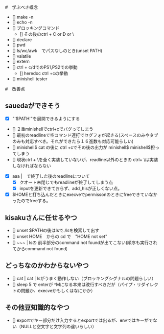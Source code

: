 #　学ぶべき概念
- [] make -n
- [] echo -n
- [] ブロッキングコマンド
	- [] その後のctrl + C or D or \
- [] declare
- [] pwd
- [] ls/wc/awk　でパスなしのとき(unset PATH)
- [] valatile
- [] extern
- [] ctrl + c/dでのPS1,PS2での挙動
	- [] heredoc ctrl +cの挙動
- [] minishell tester

#　改善点

## sauedaができそう

- [x] "'$PATH'"を展開できるようにする
- [] ２重minishellでctrl+cでバグってしまう
- [] 最初のreadlineで空コマンド連打でセグフォが起きる(スペースのみやタブのみも対応すべき。それができたら１６進数も対応可能らしい)
- [] minishell$ cat の後に ctrl +cでその後の出力が minishell$ minishell$担ってしまう
- [] 現状ctrl + \を全く実装していないが、readline以外のときの ctrl+ \は実装しなければならない
- [x] aaa |　で終了した後のreadlineについて
	- [x] クオート未閉じでもreadlineが終了してしまう点
	- [x] inputを更新できておらず、add_hisが正しくない点。
- [x] $HOMEと打ち込んだときにexecveでpermissonのときにfreeできていなかったのでfreeする。
## kisakuさんに任せるやつ

- [] unset $PATHの後はlsで./lsを検索して出す
- [] unset HOME　からの cd で　"HOME not set"
- [] ~~~ | lsの  前半部分のcommand not foundが出てこない(順序も実行されてからcommand not found)


## どっちなのかわからないやつ

- [] cat | cat | lsがうまく動作しない（ブロッキングシグナルの問題らしい）
- []  sleep 5 で enterが ^Mになる本来は改行すべきだが（パイプ・リダイレクトの問題か、execveかもしくはなにかか）

## その他豆知識的なやつ

- [] exportでキー部分だけ入力するとexportでは出るが、envではキーがでない（NULLと空文字と文字列の違いらしい）